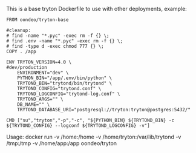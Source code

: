 This is a base tryton Dockerfile to use with other deployments, example: 




```
FROM oondeo/tryton-base

#cleanup:
# find -name "*.pyc" -exec rm -f {} \;
# find .env -name "*.pyc" -exec rm -f {} \;
# find -type d -exec chmod 777 {} \;
COPY . /app 

ENV TRYTON_VERSION=4.0 \
#dev/production
    ENVIRONMENT="dev" \
    PYTHON_BIN="/app/.env/bin/python" \    
    TRYTOND_BIN="trytond/bin/trytond" \
    TRYTOND_CONFIG="trytond.conf" \
    TRYTOND_LOGCONFIG="trytond-log.conf" \
    TRYTOND_ARGS="" \
    DB_NAME="" \
    TRYTOND_DATABASE_URI="postgresql://tryton:tryton@postgres:5432/" 
    
CMD ["su","tryton","-p","-c", "${PYTHON_BIN} ${TRYTOND_BIN} -c ${TRYTOND_CONFIG} --logconf ${TRYTOND_LOGCONFIG} -v"]

```

Usage: docker run -v /home:/home -v /home/tryton:/var/lib/trytond -v /tmp:/tmp -v /home/app:/app oondeo/tryton
